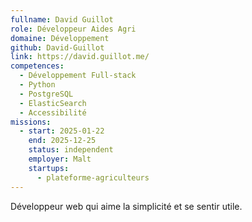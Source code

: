 ```yaml
---
fullname: David Guillot
role: Développeur Aides Agri
domaine: Développement
github: David-Guillot
link: https://david.guillot.me/
competences:
  - Développement Full-stack
  - Python
  - PostgreSQL
  - ElasticSearch
  - Accessibilité
missions:
  - start: 2025-01-22
    end: 2025-12-25
    status: independent
    employer: Malt
    startups:
      - plateforme-agriculteurs
---
```

Développeur web qui aime la simplicité et se sentir utile.